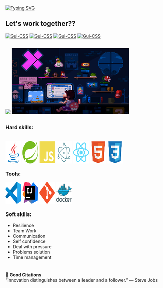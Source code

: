 [![Typing SVG](https://readme-typing-svg.demolab.com?font=Fira+Code&duration=1300&pause=1000&width=435&lines=Hey+there;I'm+Guilherme+Vieira;I'm+from+Brazil;I'm+a+Software+Engineer;I'm+a+Continual+learner;I'm+a+Developer;I'm+a+Problem+Solver;I'm+a+Lover+of+life)](https://git.io/typing-svg)


## Let's work together??

<div>
<a href="https://api.whatsapp.com/send?phone=5567984158359&text=Ol%C3%A1!!!%20Vim%20pelo%20seu%20GitHub" target="_blank"><img align="center" alt="Gui-CSS" height="70" width="55"  src="https://raw.githubusercontent.com/gauravghongde/social-icons/master/SVG/Color/WhatsApp.svg"></a>
<a href="mailto:guilhermeharfy@gmail.com" target="_blank"><img align="center" alt="Gui-CSS" height="70" width="55" src="https://raw.githubusercontent.com/gauravghongde/social-icons/master/SVG/Color/Gmail.svg"></a>
<a href="https://www.linkedin.com/in/guilherme-vieira-de-freitas/" target="_blank"><img align="center" alt="Gui-CSS" height="70" width="55"  src="https://raw.githubusercontent.com/gauravghongde/social-icons/master/SVG/Color/LinkedIN.svg"></a>
<a href="https://guilhermevgl.github.io/Portfolio/" target="_blank"><img align="center" alt="Gui-CSS" height="70" width="55" src="https://raw.githubusercontent.com/gauravghongde/social-icons/master/SVG/Color/Safari.svg"></a>
 
</div> 

##

<div>
<!-- <img width="49%" height="195px" src="https://github-readme-stats.vercel.app/api?username=GuilhermeVgl&show_icons=true&bg_color=yellow"> -->
<img height="210px" src="https://github-readme-stats.vercel.app/api/top-langs/?username=GuilhermeVgl&layout=compact)](https://github.com/GuilhermeVgl/github-readme-stats">
<!-- <img height="210px" alt="GIF" src="https://raw.githubusercontent.com/GuilhermeVgl/gifs/main/hacker.gif" /> -->
 <img height="210px" alt="GIF" src="https://raw.githubusercontent.com/GuilhermeVgl/gifs/main/22b22287602523.5dbd29081561d.gif" />
</div>

##

### Hard skills:
<div style="display: inline_block"><br>
  <img align="center" alt="Gui-Java" height="70" width="50" src="https://raw.githubusercontent.com/devicons/devicon/master/icons/java/java-original.svg"> 
  <img align="center" alt="Gui-Js"  height="70" width="50" src="https://raw.githubusercontent.com/devicons/devicon/master/icons/spring/spring-original.svg">
  <img align="center" alt="Gui-Js"  height="70" width="50" src="https://raw.githubusercontent.com/devicons/devicon/master/icons/javascript/javascript-plain.svg">
  <img align="center" alt="Gui-CSS"  height="70" width="50" src="https://raw.githubusercontent.com/devicons/devicon/master/icons/electron/electron-original.svg">
  <img align="center" alt="Gui-React"  height="70" width="50" src="https://raw.githubusercontent.com/devicons/devicon/master/icons/react/react-original.svg">
  <img align="center" alt="Gui-HTML"  height="70" width="50" src="https://raw.githubusercontent.com/devicons/devicon/master/icons/html5/html5-original.svg">
  <img align="center" alt="Gui-CSS"  height="70" width="50" src="https://raw.githubusercontent.com/devicons/devicon/master/icons/css3/css3-original.svg">
</div>

### Tools:
<div>
<img align="center" alt="Gui-VsCode" height="70" width="50" src="https://raw.githubusercontent.com/devicons/devicon/master/icons/vscode/vscode-original.svg">
<img align="center" alt="Gui-IntelliJ" height="70" width="50" src="https://raw.githubusercontent.com/devicons/devicon/master/icons/intellij/intellij-original.svg">
<img align="center" alt="Gui-Git" height="70" width="50" src="https://raw.githubusercontent.com/devicons/devicon/master/icons/git/git-original.svg">
<img align="center" alt="Gui-GitHub" height="70" width="50" src="https://raw.githubusercontent.com/devicons/devicon/master/icons/docker/docker-original-wordmark.svg">
</div>

### Soft skills:
<ul>
 <li><a>Resilience</a> <br> </li>
  <li><a>Team Work</a> <br> </li>
  <li><a>Communication</a> <br> </li>
  <li><a>Self confidence</a> <br> </li>
  <li><a>Deal with pressure</a> <br> </li>
  <li><a>Problems solution</a> <br> </li>
  <li><a>Time management</a> <br> </li>
</ul>

<h1></h1>

<p>
🎤 <b>Good Citations</b> <br>
“Innovation distinguishes between a leader and a follower.” — Steve Jobs
</p>
